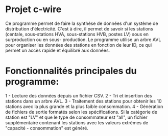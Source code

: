 # Projet c-wire

Ce programme permet de faire la synthèse de données d'un système de distribution d'électricité.
C'est à dire, il permet de savoir si les stations (centale, sous-stations HVA, sous-stations HVB, postes LV) sous en surproduction
ou en sous- production.
Le programme utilise un arbre AVL pour organiser les données des stations en fonction de leur ID, ce qui permet un accès rapide et équilibré aux données.

# Fonctionnalités principales du programme:

1 - Lecture des données depuis un fichier CSV.
2 - Tri et insertion des stations dans un arbre AVL.
3 - Traitement des stations pour obtenir les 10 stations avec la plus grande et la plus faible consommation.
4 - Génération de fichiers de sortie formatés selon les spécifications.
Si la catégorie de station est "LV" et que le type de consommateur est "all", un fichier supplémentaire contenant les stations avec les valeurs extrêmes de "capacité - consommation" est généré.



